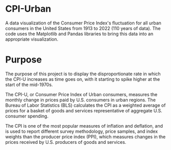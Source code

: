 # CPI-Urban
A data visualization of the Consumer Price Index's fluctuation for all urban consumers in the United States from 1913 to 2022 (110 years of data). The code uses the Matplotlib and Pandas libraries to bring this data into an appropriate visualization.

# Purpose
The purpose of this project is to display the disproportionate rate in which the CPI-U increases as time goes on, with it starting to spike higher at the start of the mid-1970s. 

The CPI-U, or Consumer Price Index of Urban consumers, measures the monthly change in prices paid by U.S. consumers in urban regions. The Bureau of Labor Statistics (BLS) calculates the CPI as a weighted average of prices for a basket of goods and services representative of aggregate U.S. consumer spending. 

The CPI is one of the most popular measures of inflation and deflation, and is used to report different survey methodology, price samples, and index weights than the producer price index (PPI), which measures changes in the prices received by U.S. producers of goods and services.
